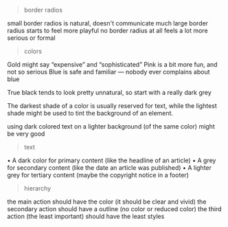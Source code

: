 > border radios 

small border radios is natural, doesn't communicate much
large border radius starts to feel more playful
no border radius at all feels a lot more serious or formal

> colors

Gold might say “expensive” and “sophisticated”
Pink is a bit more fun, and not so serious
Blue is safe and familiar — nobody ever complains about blue

True black tends to look pretty unnatural, so start with a really dark grey

The darkest shade of a color is usually reserved for text, while the lightest
shade might be used to tint the background of an element.

using dark colored text on a lighter background (of the same color) might be very good

> text

• A dark color for primary content (like the headline of an article)
• A grey for secondary content (like the date an article was published)
• A lighter grey for tertiary content (maybe the copyright notice in a
footer)

> hierarchy 

the main action should have the color (it should be clear and vivid)
the secondary action should have a outline (no color or reduced color)
the third action (the least important) should have the least styles 

